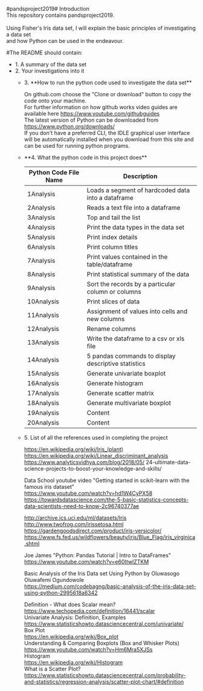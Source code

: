 #pandsproject2019#
Introduction<br>
This repository contains pandsproject2019.<br>  
Using Fisher's Iris data set, I will explain the basic principles of investigating a data set <br>
and how Python can be used in the endeavour.<br>

#The README should contain: 


<ul>
    <li>1. A summary of the data set</li> 
    <li>2. Your investigations into it</li>

<ul>

 <li>3. **How to run the python code used to investigate the data set**</li> 
        
On github.com choose the "Clone or download" button to copy the code onto your machine.<br>
For further information on how github works video guides are available here https://www.youtube.com/githubguides<br>
The latest version of Python can be downloaded from https://www.python.org/downloads/<br>
If you don't have a preferred CLI, the IDLE graphical user interface will be automatically installed when you download from this site and can be used for running python programs.<br>



 <li>**4. What the python code in this project does**</li> 
        

Python Code File Name | Description
------------ | -------------
1Analysis  | Loads a segment of hardcoded data into a dataframe
2Analysis | Reads a text file into a dataframe
3Analysis | Top and tail the list
4Analysis  | Print the data types in the data set
5Analysis  | Print index details
6Analysis  | Print column titles
7Analysis  | Print values contained in the table/dataframe
8Analysis  | Print statistical summary of the data
9Analysis | Sort the records by a particular column or columns
10Analysis | Print slices of data
11Analysis | Assignment of values into cells and new columns
12Analysis | Rename columns 
13Analysis | Write the dataframe to a csv or xls file 
14Analysis | 5 pandas commands to display descriptive statistics 
15Analysis | Generate univariate boxplot 
16Analysis | Generate histogram
17Analysis | Generate scatter matrix 
18Analysis | Generate multivariate boxplot
19Analysis | Content 
20Analysis | Content


 <li>5. List of all the references used in completing the project</li> 
        
https://en.wikipedia.org/wiki/Iris_(plant) <br>
https://en.wikipedia.org/wiki/Linear_discriminant_analysis<br>
https://www.analyticsvidhya.com/blog/2018/05/
24-ultimate-data-science-projects-to-boost-your-knowledge-and-skills/<br>

Data School youtube video
"Getting started in scikit-learn with the famous iris dataset"<br>
https://www.youtube.com/watch?v=hd1W4CyPX58<br>
https://towardsdatascience.com/the-5-basic-statistics-concepts-data-scientists-need-to-know-2c96740377ae<br>

http://archive.ics.uci.edu/ml/datasets/Iris<br>
http://www.twofrog.com/irissetosa.html<br>
https://gardengoodsdirect.com/product/iris-versicolor/<br>
https://www.fs.fed.us/wildflowers/beauty/iris/Blue_Flag/iris_virginica.shtml<br>

Joe James "Python: Pandas Tutorial | Intro to DataFrames"
https://www.youtube.com/watch?v=e60ItwlZTKM<br>

Basic Analysis of the Iris Data set Using Python
by Oluwasogo Oluwafemi Ogundowole<br>
https://medium.com/codebagng/basic-analysis-of-the-iris-data-set-using-python-2995618a6342<br>

Definition - What does Scalar mean?<br>
https://www.techopedia.com/definition/16441/scalar<br>
Univariate Analysis: Definition, Examples<br>
https://www.statisticshowto.datasciencecentral.com/univariate/<br>
Box Plot<br>
https://en.wikipedia.org/wiki/Box_plot<br>
Understanding & Comparing Boxplots (Box and Whisker Plots)<br>
https://www.youtube.com/watch?v=Hm6Mra5XJSs<br>
Histogram<br>
https://en.wikipedia.org/wiki/Histogram<br>
What is a Scatter Plot?<br>
https://www.statisticshowto.datasciencecentral.com/probability-and-statistics/regression-analysis/scatter-plot-chart/#definition<br>
